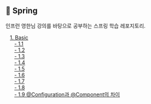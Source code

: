 ## 🍃 Spring

인프런 영한님 강의를 바탕으로 공부하는 스프링 학습 레포지토리. 

&nbsp;&nbsp; [1. Basic]()<br/>
&nbsp;&nbsp;&nbsp;&nbsp;&nbsp; [- 1.1 ]() <br/>
&nbsp;&nbsp;&nbsp;&nbsp;&nbsp; [- 1.2 ]() <br/>
&nbsp;&nbsp;&nbsp;&nbsp;&nbsp; [- 1.3 ]() <br/>
&nbsp;&nbsp;&nbsp;&nbsp;&nbsp; [- 1.4 ]() <br/>
&nbsp;&nbsp;&nbsp;&nbsp;&nbsp; [- 1.5 ]() <br/>
&nbsp;&nbsp;&nbsp;&nbsp;&nbsp; [- 1.6 ]() <br/>
&nbsp;&nbsp;&nbsp;&nbsp;&nbsp; [- 1.7 ]() <br/>
&nbsp;&nbsp;&nbsp;&nbsp;&nbsp; [- 1.8 ]() <br/>
&nbsp;&nbsp;&nbsp;&nbsp;&nbsp; [- 1.9 @Configuration과 @Component의 차이](https://github.com/study-history/spring-study/tree/main/basic/basic/spring_basic/resource/configuration_component) <br/>

<br/>



